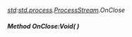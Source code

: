_[std](../../modules/std/std-module.md):[std.process](../../modules/std/std-process.md).[ProcessStream](../../modules/std/std-process-processstream.md).OnClose_
##### Method OnClose:Void(  )
